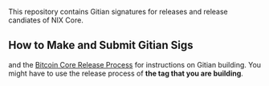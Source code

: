 This repository contains Gitian signatures for releases and release candiates of NIX Core.

## How to Make and Submit Gitian Sigs

and the [Bitcoin Core Release Process](https://github.com/nixplatform/nixcore/blob/master/doc/release-process.md)
for instructions on Gitian building. You might have to use the release process of **the tag that you are building**.
